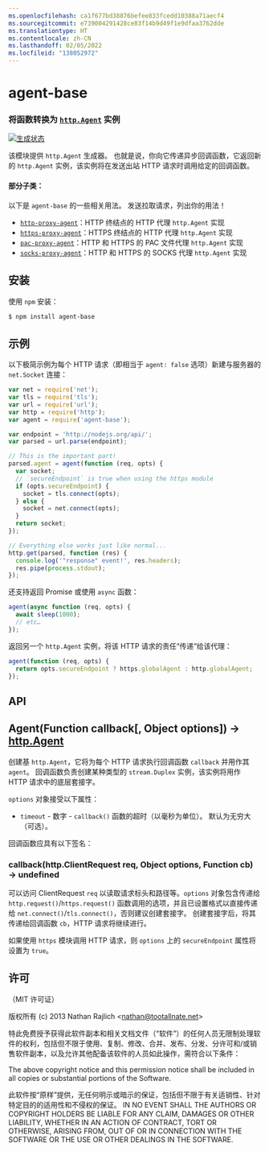 ```yaml
---
ms.openlocfilehash: ca1f677bd38876befee833fcedd10388a71aecf4
ms.sourcegitcommit: e739004291428ce83f14b9d49f1e9dfaa3762dde
ms.translationtype: HT
ms.contentlocale: zh-CN
ms.lasthandoff: 02/05/2022
ms.locfileid: "138052972"
---
```

<a name="agent-base"></a>agent-base
==========
### <a name="turn-a-function-into-an-httpagenthttpagent-instance"></a>将函数转换为 [`http.Agent`][http.Agent] 实例
[![生成状态](https://github.com/TooTallNate/node-agent-base/workflows/Node%20CI/badge.svg)](https://github.com/TooTallNate/node-agent-base/actions?workflow=Node+CI)

该模块提供 `http.Agent` 生成器。 也就是说，你向它传递异步回调函数，它返回新的 `http.Agent` 实例，该实例将在发送出站 HTTP 请求时调用给定的回调函数。

#### <a name="some-subclasses"></a>部分子类：

以下是 `agent-base` 的一些相关用法。
发送拉取请求，列出你的用法！

 * [`http-proxy-agent`][http-proxy-agent]：HTTP 终结点的 HTTP 代理 `http.Agent` 实现
 * [`https-proxy-agent`][https-proxy-agent]：HTTPS 终结点的 HTTP 代理 `http.Agent` 实现
 * [`pac-proxy-agent`][pac-proxy-agent]：HTTP 和 HTTPS 的 PAC 文件代理 `http.Agent` 实现
 * [`socks-proxy-agent`][socks-proxy-agent]：HTTP 和 HTTPS 的 SOCKS 代理 `http.Agent` 实现


<a name="installation"></a>安装
------------

使用 `npm` 安装：

``` bash
$ npm install agent-base
```


<a name="example"></a>示例
-------

以下极简示例为每个 HTTP 请求（即相当于 `agent: false` 选项）新建与服务器的 `net.Socket` 连接：

```js
var net = require('net');
var tls = require('tls');
var url = require('url');
var http = require('http');
var agent = require('agent-base');

var endpoint = 'http://nodejs.org/api/';
var parsed = url.parse(endpoint);

// This is the important part!
parsed.agent = agent(function (req, opts) {
  var socket;
  // `secureEndpoint` is true when using the https module
  if (opts.secureEndpoint) {
    socket = tls.connect(opts);
  } else {
    socket = net.connect(opts);
  }
  return socket;
});

// Everything else works just like normal...
http.get(parsed, function (res) {
  console.log('"response" event!', res.headers);
  res.pipe(process.stdout);
});
```

还支持返回 Promise 或使用 `async` 函数：

```js
agent(async function (req, opts) {
  await sleep(1000);
  // etc…
});
```

返回另一个 `http.Agent` 实例，将该 HTTP 请求的责任“传递”给该代理：

```js
agent(function (req, opts) {
  return opts.secureEndpoint ? https.globalAgent : http.globalAgent;
});
```


<a name="api"></a>API
---

## <a name="agentfunction-callback-object-options--httpagent"></a>Agent(Function callback[, Object options]) → [http.Agent][]

创建基 `http.Agent`，它将为每个 HTTP 请求执行回调函数 `callback` 并用作其 `agent`。 回调函数负责创建某种类型的 `stream.Duplex` 实例，该实例将用作 HTTP 请求中的底层套接字。

`options` 对象接受以下属性：

  * `timeout` - 数字 - `callback()` 函数的超时（以毫秒为单位）。 默认为无穷大（可选）。

回调函数应具有以下签名：

### <a name="callbackhttpclientrequest-req-object-options-function-cb--undefined"></a>callback(http.ClientRequest req, Object options, Function cb) → undefined

可以访问 ClientRequest `req` 以读取请求标头和路径等。`options` 对象包含传递给 `http.request()`/`https.request()` 函数调用的选项，并且已设置格式以直接传递给 `net.connect()`/`tls.connect()`，否则建议创建套接字。 创建套接字后，将其传递给回调函数 `cb`，HTTP 请求将继续进行。

如果使用 `https` 模块调用 HTTP 请求，则 `options` 上的 `secureEndpoint` 属性将设置为 `true`。


<a name="license"></a>许可
-------

（MIT 许可证）

版权所有 (c) 2013 Nathan Rajlich &lt;nathan@tootallnate.net&gt;

特此免费授予获得此软件副本和相关文档文件（“软件”）的任何人员无限制处理软件的权利，包括但不限于使用、复制、修改、合并、发布、分发、分许可和/或销售软件副本，以及允许其他配备该软件的人员如此操作，需符合以下条件：

The above copyright notice and this permission notice shall be included in all copies or substantial portions of the Software.

此软件按“原样”提供，无任何明示或暗示的保证，包括但不限于有关适销性、针对特定目的的适用性和不侵权的保证。
IN NO EVENT SHALL THE AUTHORS OR COPYRIGHT HOLDERS BE LIABLE FOR ANY CLAIM, DAMAGES OR OTHER LIABILITY, WHETHER IN AN ACTION OF CONTRACT, TORT OR OTHERWISE, ARISING FROM, OUT OF OR IN CONNECTION WITH THE SOFTWARE OR THE USE OR OTHER DEALINGS IN THE SOFTWARE.

[http-proxy-agent]: https://github.com/TooTallNate/node-http-proxy-agent
[https-proxy-agent]: https://github.com/TooTallNate/node-https-proxy-agent
[pac-proxy-agent]: https://github.com/TooTallNate/node-pac-proxy-agent
[socks-proxy-agent]: https://github.com/TooTallNate/node-socks-proxy-agent
[http.Agent]: https://nodejs.org/api/http.html#http_class_http_agent
